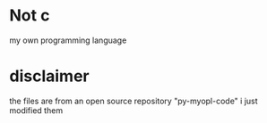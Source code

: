 # Not c
my own programming language

# disclaimer

the files are from an open source repository "py-myopl-code" i just modified them
